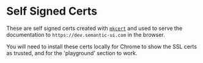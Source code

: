 # Self Signed Certs

These are self signed certs created with [`mkcert`](https://github.com/FiloSottile/mkcert) and used to serve the documentation to `https://dev.semantic-ui.com` in the browser.

You will need to install these certs locally for Chrome to show the SSL certs as trusted, and for the 'playground' section to work.

